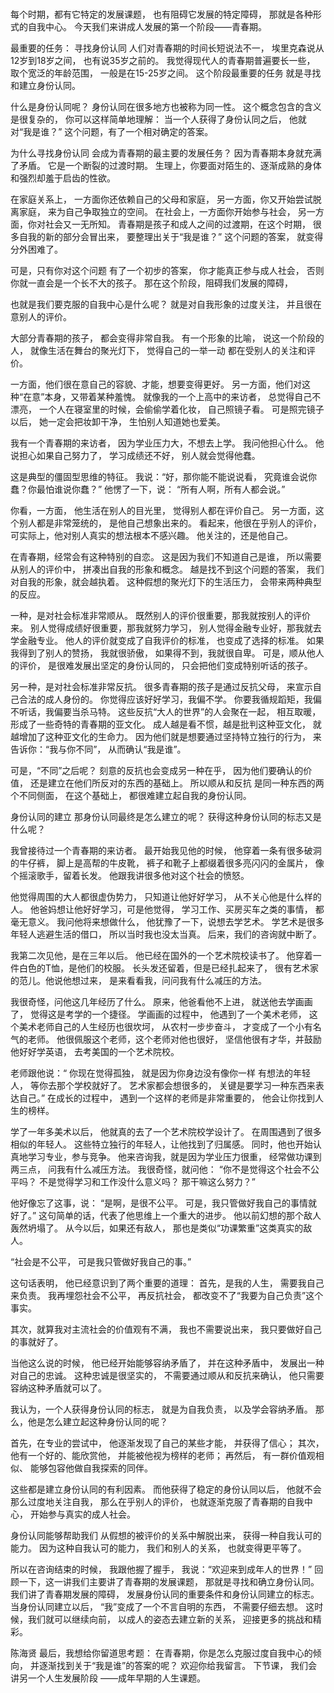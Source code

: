 ###
每个时期，都有它特定的发展课题，
也有阻碍它发展的特定障碍，
那就是各种形式的自我中心。
今天我们来讲成人发展的第一个阶段——青春期。

最重要的任务：
寻找身份认同
人们对青春期的时间长短说法不一，
埃里克森说从12岁到18岁之间，
也有说35岁之前的。
我觉得现代人的青春期普遍要长一些，
取个宽泛的年龄范围，
一般是在15-25岁之间。
这个阶段最重要的任务
就是寻找和建立身份认同。

什么是身份认同呢？
身份认同在很多地方也被称为同一性。
这个概念包含的含义是很复杂的，
你可以这样简单地理解：
当一个人获得了身份认同之后，
他就对“我是谁？”
这个问题，有了一个相对确定的答案。

为什么寻找身份认同
会成为青春期的最主要的发展任务？
因为青春期本身就充满了矛盾。
它是一个断裂的过渡时期。
生理上，你要面对陌生的、逐渐成熟的身体
和强烈却羞于启齿的性欲。

在家庭关系上，
一方面你还依赖自己的父母和家庭，
另一方面，你又开始尝试脱离家庭，
来为自己争取独立的空间。
在社会上，一方面你开始参与社会，
另一方面，你对社会又一无所知。
青春期是孩子和成人之间的过渡期，在这个时期，
很多自我的新的部分会冒出来，
要整理出关于“我是谁？”
这个问题的答案，
就变得分外困难了。

可是，只有你对这个问题
有了一个初步的答案，
你才能真正参与成人社会，
否则你就一直会是一个长不大的孩子。
那在这个阶段，阻碍我们发展的障碍，

也就是我们要克服的自我中心是什么呢？
就是对自我形象的过度关注，
并且很在意别人的评价。

大部分青春期的孩子，
都会变得非常自我。
有一个形象的比喻，
说这一个阶段的人，
就像生活在舞台的聚光灯下，
觉得自己的一举一动
都在受别人的关注和评价。

一方面，他们很在意自己的容貌、才能，想要变得更好。
另一方面，他们对这种“在意”本身，又带着某种羞愧。
就像我的一个上高中的来访者，
总觉得自己不漂亮，
一个人在寝室里的时候，会偷偷学着化妆，
自己照镜子看。
可是照完镜子以后，
她一定会把妆卸干净，
生怕别人知道她也爱美。

我有一个青春期的来访者，
因为学业压力大，不想去上学。
我问他担心什么。
他说担心如果自己努力了，
学习成绩还不好，
别人就会觉得他蠢。

这是典型的僵固型思维的特征。
我说：“好，那你能不能说说看，
究竟谁会说你蠢？你最怕谁说你蠢？”
他愣了一下，说：
“所有人啊，所有人都会说。”

你看，一方面，
他生活在别人的目光里，
觉得别人都在评价自己。
另一方面，这个别人都是非常笼统的，
是他自己想象出来的。
看起来，他很在乎别人的评价，
可实际上，他对别人真实的想法根本不感兴趣。
他关注的，还是他自己。

在青春期，经常会有这种特别的自恋。
这是因为我们不知道自己是谁，
所以需要从别人的评价中，
拼凑出自我的形象和概念。
越是找不到这个问题的答案，
我们对自我的形象，就会越执着。
这种假想的聚光灯下的生活压力，
会带来两种典型的反应。

一种，是对社会标准非常顺从。
既然别人的评价很重要，那我就按别人的评价来。
别人觉得成绩好很重要，那我就努力学习，
别人觉得金融专业好，那我就去学金融专业。
他人的评价就变成了自我评价的标准，
也变成了选择的标准。
如果我得到了别人的赞扬，
我就很骄傲，
如果得不到，我就很自卑。
可是，顺从他人的评价，
是很难发展出坚定的身份认同的，
只会把他们变成特别听话的孩子。

另一种，是对社会标准非常反抗。
很多青春期的孩子是通过反抗父母，
来宣示自己合法的成人身份的。
你觉得应该好好学习，我偏不学。
你要我循规蹈矩，我偏不听话，我偏要当杀马特。
这些反抗“大人的世界”的人会聚在一起，
相互取暖，形成了一些奇特的青春期的亚文化。
成人越是看不惯，越是批判这种亚文化，
就越增加了这种亚文化的生命力。
因为他们就是想要通过坚持特立独行的行为，
来告诉你：“我与你不同”，
从而确认“我是谁”。

可是，“不同”之后呢？
刻意的反抗也会变成另一种在乎，
因为他们要确认的价值，
还是建立在他们所反对的东西的基础上。
所以顺从和反抗
是同一种东西的两个不同侧面，
在这个基础上，
都很难建立起自我的身份认同。

身份认同的建立
那身份认同最终是怎么建立的呢？
获得这种身份认同的标志又是什么呢？

我曾接待过一个青春期的来访者。
最开始我见他的时候，
他穿着一条有很多破洞的牛仔裤，
脚上是高帮的牛皮靴，
裤子和靴子上都缀着很多亮闪闪的金属片，
像个摇滚歌手，留着长发。
他跟我讲很多他对这个社会的愤怒。

他觉得周围的大人都很虚伪势力，
只知道让他好好学习，
从不关心他是什么样的人。
他爸妈想让他好好学习，可是他觉得，
学习工作、买房买车之类的事情，
都毫无意义。
我问他将来想做什么，
他犹豫了一下，说想去学艺术。
学艺术是很多年轻人逃避生活的借口，
所以当时我也没太当真。
后来，我们的咨询就中断了。

我第二次见他，是在三年以后。
他已经在国外的一个艺术院校读书了。
他穿着一件白色的T恤，是他们的校服。
长头发还留着，但是已经扎起来了，
很有艺术家的范儿。他说他想过来，
是来看看我，问问我有什么减压的方法。

我很奇怪，问他这几年经历了什么。
原来，他爸看他不上进，
就送他去学画画了，
觉得这是考学的一个捷径。
学画画的过程中，
他遇到了一个美术老师，
这个美术老师自己的人生经历也很坎坷，
从农村一步步奋斗，
才变成了一个小有名气的老师。
他很佩服这个老师，这个老师对他也很好，
坚信他很有才华，并鼓励他好好学英语，
去考美国的一个艺术院校。

老师跟他说：“
你现在觉得孤独，
就是因为你身边没有像你一样
有想法的年轻人，
等你去那个学校就好了。
艺术家都会想很多的，
关键是要学习一种东西来表达自己。”
在成长的过程中，
遇到一个这样的老师是非常重要的，
他会让你找到人生的榜样。

学了一年多美术以后，
他就真的去了一个艺术院校学设计了。
在周围遇到了很多相似的年轻人。
这些特立独行的年轻人，让他找到了归属感。
同时，他也开始认真地学习专业，参与竞争。
他来咨询我，就是因为学业压力很重，
经常做功课到两三点，
问我有什么减压方法。
我很奇怪，就问他：
“你不是觉得这个社会不公平吗？
不是觉得学习和工作没什么意义吗？
那干嘛这么努力？”

他好像忘了这事，说：
“是啊，是很不公平。
可是，我只管做好我自己的事情就好了。”
这句简单的话，代表了他思维上一个重大的进步。
他以前幻想的那个敌人轰然坍塌了。
从今以后，如果还有敌人，
那也是类似“功课繁重”这类真实的敌人。

“社会是不公平，
可是我只管做好我自己的事。”

这句话表明，
他已经意识到了两个重要的道理：
首先，是我的人生，
需要我自己来负责。
我再埋怨社会不公平，
再反抗社会，
都改变不了“我要为自己负责”这个事实。

其次，就算我对主流社会的价值观有不满，
我也不需要说出来，
我只要做好自己的事就好了。

当他这么说的时候，
他已经开始能够容纳矛盾了，
并在这种矛盾中，
发展出一种对自己的忠诚。
这种忠诚是很坚实的，
不需要通过顺从和反抗来确认，
他只需要容纳这种矛盾就可以了。

我认为，一个人获得身份认同的标志，
就是为自我负责，
以及学会容纳矛盾。
那么，他是怎么建立起这种身份认同的呢？

首先，在专业的尝试中，
他逐渐发现了自己的某些才能，
并获得了信心；
其次，他有一个好的、能欣赏他，
并能被他视为榜样的老师；
再然后，
有一群价值观相似、
能够包容他做自我探索的同伴。

这些都是建立身份认同的有利因素。
而他获得了稳定的身份认同以后，
他就不会那么过度地关注自我，
那么在乎别人的评价，
也就逐渐克服了青春期的自我中心，
开始参与真实的成人社会。

身份认同能够帮助我们
从假想的被评价的关系中解脱出来，
获得一种自我认可的能力。
因为这种自我认可的能力，
我们和别人的关系，
也就变得更平等了。

所以在咨询结束的时候，
我跟他握了握手，
我说：“欢迎来到成年人的世界！”
回顾一下，这一讲我们主要讲了青春期的发展课题，
那就是寻找和确立身份认同。
我们讲了青春期发展的障碍，
发展身份认同的重要条件和身份认同建立的标志。
当身份认同建立以后，
“我”变成了一个不言自明的东西，
不需要仔细去想。
这时候，我们就可以继续向前，
以成人的姿态去建立新的关系，
迎接更多的挑战和精彩。

陈海贤
最后，我想给你留道思考题：
在青春期，你是怎么克服过度自我中心的倾向，
并逐渐找到关于“我是谁”的答案的呢？
欢迎你给我留言。
下节课，
我们会讲另一个人生发展阶段
——成年早期的人生课题。